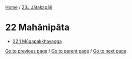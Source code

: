 
[Home](/) / [23J Jātakapāḷi](/tipitaka/23J.md)

# 22 Mahānipāta

* [22.1 Mūgapakkhavagga](/tipitaka/23J/22/22.1.md)

[Go to previous page](/tipitaka/23J/21/21.1/21.1.5.md) / [Go to parent page](/tipitaka/23J/0.md) / [Go to next page](/tipitaka/23J/22/22.1.md)


